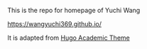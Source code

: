 This is the repo for homepage of Yuchi Wang

https://wangyuchi369.github.io/

It is adapted from [Hugo Academic Theme](https://github.com/wowchemy/starter-hugo-academic)


